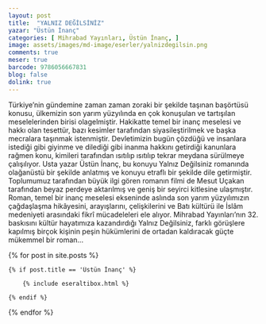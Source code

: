 ```yaml
---
layout: post
title:  "YALNIZ DEĞİLSİNİZ"
yazar: "Üstün İnanç"
categories: [ Mihrabad Yayınları, Üstün İnanç, ]
image: assets/images/md-image/eserler/yalnizdegilsin.png
comments: true
meser: true
barcode: 9786056667831
blog: false
dolink: true
---
```


Türkiye’nin gündemine zaman zaman zoraki bir şekilde taşınan başörtüsü konusu, ülkemizin son yarım yüzyılında en çok konuşulan ve tartışılan meselelerinden birisi olagelmiştir. Hakikatte temel bir inanç meselesi ve hakkı olan tesettür, bazı kesimler tarafından siyasileştirilmek ve başka mecralara taşınmak istenmiştir. Devletimizin bugün çözdüğü ve insanlara istediği gibi giyinme ve dilediği gibi inanma hakkını getirdiği kanunlara rağmen konu, kimileri tarafından ısıtılıp ısıtılıp tekrar meydana sürülmeye çalışılıyor.
Usta yazar Üstün İnanç, bu konuyu Yalnız Değilsiniz romanında olağanüstü bir şekilde anlatmış ve konuyu etraflı bir şekilde dile getirmiştir. Toplumumuz tarafından büyük ilgi gören romanın filmi de Mesut Uçakan tarafından beyaz perdeye aktarılmış ve geniş bir seyirci kitlesine ulaşmıştır. Roman, temel bir inanç meselesi ekseninde aslında son yarım yüzyılımızın çağdaşlaşma hikâyesini, arayışlarını, çelişkilerini ve Batı kültürü ile İslâm medeniyeti arasındaki fikrî mücadeleleri ele alıyor.
Mihrabad Yayınları’nın 32. baskısını kültür hayatımıza kazandırdığı Yalnız Değilsiniz, farklı görüşlere kapılmış birçok kişinin peşin hükümlerini de ortadan kaldıracak güçte mükemmel bir roman...



{% for post in site.posts %}

    {% if post.title == 'Üstün İnanç' %}

        {% include eseraltibox.html %}

    {% endif %}

{% endfor %}
